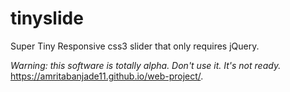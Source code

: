 # tinyslide

Super Tiny Responsive css3 slider that only requires jQuery.

*Warning: this software is totally alpha. Don't use it. It's not ready.*
 https://amritabanjade11.github.io/web-project/. 
